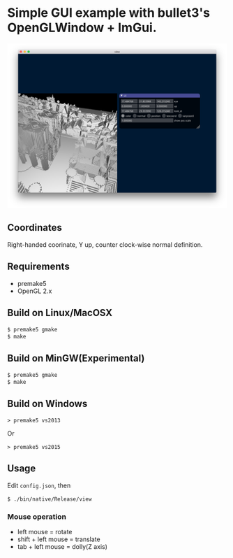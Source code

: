 # Simple GUI example with bullet3's OpenGLWindow + ImGui.

![](screenshot/nanort_gui.png)

## Coordinates

Right-handed coorinate, Y up, counter clock-wise normal definition.

## Requirements

* premake5
* OpenGL 2.x

## Build on Linux/MacOSX

    $ premake5 gmake
    $ make

## Build on MinGW(Experimental)

    $ premake5 gmake
    $ make

## Build on Windows

    > premake5 vs2013

Or 

    > premake5 vs2015

## Usage

Edit `config.json`, then

    $ ./bin/native/Release/view

### Mouse operation

* left mouse = rotate
* shift + left mouse = translate
* tab + left mouse = dolly(Z axis)

